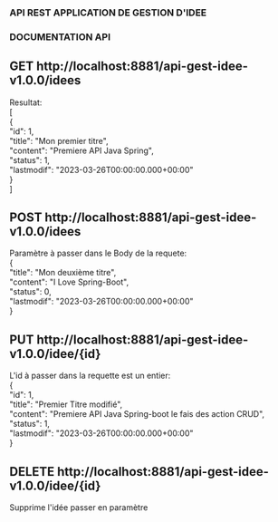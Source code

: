 ### API REST APPLICATION DE GESTION D'IDEE

### DOCUMENTATION API

## GET http://localhost:8881/api-gest-idee-v1.0.0/idees

Resultat:  
[  
        {  
            "id": 1,  
            "title": "Mon premier titre",  
            "content": "Premiere API Java Spring",  
            "status": 1,  
            "lastmodif": "2023-03-26T00:00:00.000+00:00"  
        }  
]  

## POST  http://localhost:8881/api-gest-idee-v1.0.0/idees

Paramètre à passer dans le Body de la requete:  
{  
    "title": "Mon deuxième titre",  
    "content": "I Love Spring-Boot",  
    "status": 0,  
    "lastmodif": "2023-03-26T00:00:00.000+00:00"  
}  

## PUT http://localhost:8881/api-gest-idee-v1.0.0/idee/{id}

L'id à passer dans la requette est un entier:  
{  
    "id": 1,  
    "title": "Premier Titre modifié",  
    "content": "Premiere API Java Spring-boot le fais des action CRUD",  
    "status": 1,  
    "lastmodif": "2023-03-26T00:00:00.000+00:00"  
}  

## DELETE http://localhost:8881/api-gest-idee-v1.0.0/idee/{id}

Supprime l'idée passer en paramètre


